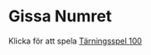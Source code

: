 ---
---
Gissa Numret
=========================

Klicka för att spela [Tärningsspel 100](dice1/init)
